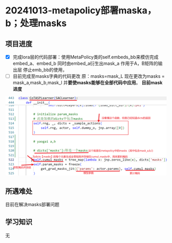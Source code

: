# 20241013-metapolicy部署maska，b；处理masks
## 项目进度
- [x] 完成lora层的代码部署：使用MetaPolicy类的self.embeds_bb来模仿完成 embed_a、embed_b
同时由embed_a衍生出mask_a 作用于A，B矩阵的输出层
停止emb_bb的使用，
- [ ] 目前完成至masks字典的代码更改 
原：masks=mask_L
现在更改为masks = mask_a,mask_b,mask_l
并**要使masks能够在全部代码中应用**。
**目前mask进度**

![CSDN图标](https://github.com/ggtz/RL-robotic/blob/main/Pasted%20image%2020241013215031.png "CSDN图标")


## 所遇难处
目前在解决masks部署问题

## 学习知识

无
